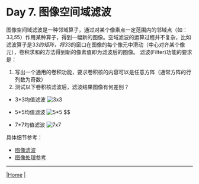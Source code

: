 # Day 7. 图像空间域滤波
图像空间域滤波是一种邻域算子，通过对某个像素点一定范围内的邻域点（如：3*3,5*5）作用某种算子，得到一幅新的图像。空域滤波的运算过程并不复杂，比如滤波算子是3*3的矩阵，将3*3的窗口在图像的每个像元中滑动（中心对齐某个像元），卷积求和的方法得到新的像素值即为滤波后的图像。
滤波(Filter)功能的要求是：
1. 写出一个通用的卷积功能，要求卷积核的内容可以是任意方阵（通常方阵的行列数为奇数）
2. 测试以下卷积核滤波后，滤波结果图像有何差别？
  - 3*3均值滤波
  ![3x3](https://latex.codecogs.com/gif.latex?\dpi{400}%20\begin{bmatrix}\frac{1}{9}%20&%20\frac{1}{9}%20&%20\frac{1}{9}%20\\%20\frac{1}{9}%20&%20\frac{1}{9}%20&%20\frac{1}{9}%20\\%20\frac{1}{9}%20&%20\frac{1}{9}%20&%20\frac{1}{9}%20\end{bmatrix})

- 5*5均值滤波
 ![5*5](https://latex.codecogs.com/gif.latex?\dpi{400}\begin{bmatrix}%20\frac{1}{25}%20&%20\frac{1}{25}%20&%20\frac{1}{25}%20&%20\frac{1}{25}%20&%20\frac{1}{25}%20\\%20\frac{1}{25}%20&%20\frac{1}{25}%20&%20\frac{1}{25}%20&%20\frac{1}{25}%20&%20\frac{1}{25}%20\\%20\frac{1}{25}%20&%20\frac{1}{25}%20&%20\frac{1}{25}%20&%20\frac{1}{25}%20&%20\frac{1}{25}%20\\%20\frac{1}{25}%20&%20\frac{1}{25}%20&%20\frac{1}{25}%20&%20\frac{1}{25}%20&%20\frac{1}{25}%20\\%20\frac{1}{25}%20&%20\frac{1}{25}%20&%20\frac{1}{25}%20&%20\frac{1}{25}%20&%20\frac{1}{25}%20\end{bmatrix})
$$

- 7*7均值滤波
  ![7x7](https://latex.codecogs.com/gif.latex?\dpi{400}\begin{bmatrix}%20\frac{1}{49}%20&%20\frac{1}{49}%20&%20\frac{1}{49}%20&%20\frac{1}{49}%20&%20\frac{1}{49}%20&%20\frac{1}{49}%20&%20\frac{1}{49}%20\\%20\frac{1}{49}%20&%20\frac{1}{49}%20&%20\frac{1}{49}%20&%20\frac{1}{49}%20&%20\frac{1}{49}%20&%20\frac{1}{49}%20&%20\frac{1}{49}%20\\%20\frac{1}{49}%20&%20\frac{1}{49}%20&%20\frac{1}{49}%20&%20\frac{1}{49}%20&%20\frac{1}{49}%20&%20\frac{1}{49}%20&%20\frac{1}{49}%20\\%20\frac{1}{49}%20&%20\frac{1}{49}%20&%20\frac{1}{49}%20&%20\frac{1}{49}%20&%20\frac{1}{49}%20&%20\frac{1}{49}%20&%20\frac{1}{49}%20\\%20\frac{1}{49}%20&%20\frac{1}{49}%20&%20\frac{1}{49}%20&%20\frac{1}{49}%20&%20\frac{1}{49}%20&%20\frac{1}{49}%20&%20\frac{1}{49}%20\\%20\frac{1}{49}%20&%20\frac{1}{49}%20&%20\frac{1}{49}%20&%20\frac{1}{49}%20&%20\frac{1}{49}%20&%20\frac{1}{49}%20&%20\frac{1}{49}%20\\%20\frac{1}{49}%20&%20\frac{1}{49}%20&%20\frac{1}{49}%20&%20\frac{1}{49}%20&%20\frac{1}{49}%20&%20\frac{1}{49}%20&%20\frac{1}{49}%20\end{bmatrix})


具体细节参考：
- [图像滤波](https://zhuanlan.zhihu.com/p/50238655)
- [图像处理参考](refs/Basic_RS_Image.docx)

---
|[Home](Subject.md) |
